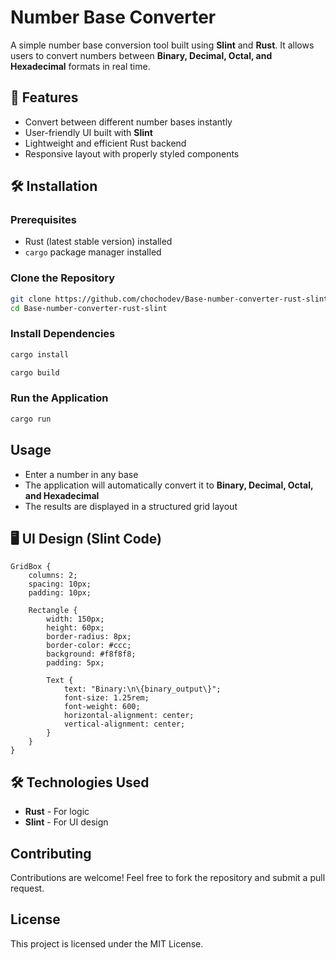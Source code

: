 # Number Base Converter

A simple number base conversion tool built using **Slint** and **Rust**. It allows users to convert numbers between **Binary, Decimal, Octal, and Hexadecimal** formats in real time.

## 🚀 Features
- Convert between different number bases instantly
- User-friendly UI built with **Slint**
- Lightweight and efficient Rust backend
- Responsive layout with properly styled components

## 🛠️ Installation

### Prerequisites
- Rust (latest stable version) installed
- `cargo` package manager installed

### Clone the Repository
```sh
git clone https://github.com/chochodev/Base-number-converter-rust-slint.git
cd Base-number-converter-rust-slint
```

### Install Dependencies
```sh
cargo install
```

```sh
cargo build
```

### Run the Application
```sh
cargo run
```

## Usage
- Enter a number in any base
- The application will automatically convert it to **Binary, Decimal, Octal, and Hexadecimal**
- The results are displayed in a structured grid layout

## 🖥️ UI Design (Slint Code)
```slint
GridBox {
    columns: 2;
    spacing: 10px;
    padding: 10px;

    Rectangle {
        width: 150px;
        height: 60px;
        border-radius: 8px;
        border-color: #ccc;
        background: #f8f8f8;
        padding: 5px;

        Text {
            text: "Binary:\n\{binary_output\}";
            font-size: 1.25rem;
            font-weight: 600;
            horizontal-alignment: center;
            vertical-alignment: center;
        }
    }
}
```

## 🛠 Technologies Used
- **Rust** - For logic
- **Slint** - For UI design

## Contributing
Contributions are welcome! Feel free to fork the repository and submit a pull request.

## License
This project is licensed under the MIT License.